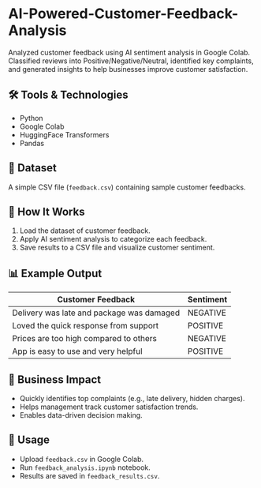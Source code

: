# AI-Powered-Customer-Feedback-Analysis
Analyzed customer feedback using AI sentiment analysis in Google Colab. Classified reviews into Positive/Negative/Neutral, identified key complaints, and generated insights to help businesses improve customer satisfaction.
## 🛠 Tools & Technologies
- Python
- Google Colab
- HuggingFace Transformers
- Pandas

## 📂 Dataset
A simple CSV file (`feedback.csv`) containing sample customer feedbacks.

## 🚀 How It Works
1. Load the dataset of customer feedback.
2. Apply AI sentiment analysis to categorize each feedback.
3. Save results to a CSV file and visualize customer sentiment.

## 📊 Example Output
| Customer Feedback                         | Sentiment |
|-------------------------------------------|-----------|
| Delivery was late and package was damaged | NEGATIVE  |
| Loved the quick response from support     | POSITIVE  |
| Prices are too high compared to others    | NEGATIVE  |
| App is easy to use and very helpful       | POSITIVE  |

## 🎯 Business Impact
- Quickly identifies top complaints (e.g., late delivery, hidden charges).
- Helps management track customer satisfaction trends.
- Enables data-driven decision making.

## 🔗 Usage
- Upload `feedback.csv` in Google Colab.
- Run `feedback_analysis.ipynb` notebook.
- Results are saved in `feedback_results.csv`.
